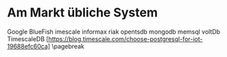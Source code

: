 # Am Markt übliche System

Google BlueFish
imescale
informax
riak
opentsdb
mongodb
memsql
voltDb
TimescaleDB
[https://blog.timescale.com/choose-postgresql-for-iot-19688efc60ca]
\pagebreak
